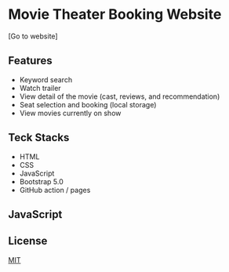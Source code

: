 # Movie Theater Booking Website

[Go to website]

## Features

* Keyword search
* Watch trailer
* View detail of the movie (cast, reviews, and recommendation)
* Seat selection and booking (local storage)
* View movies currently on show

## Teck Stacks

* HTML
* CSS
* JavaScript
* Bootstrap 5.0
* GitHub action / pages

## JavaScript

## License
[MIT](https://github.com/YukiRamu/Movie-Theater-Booking/blob/master/LICENSE)
